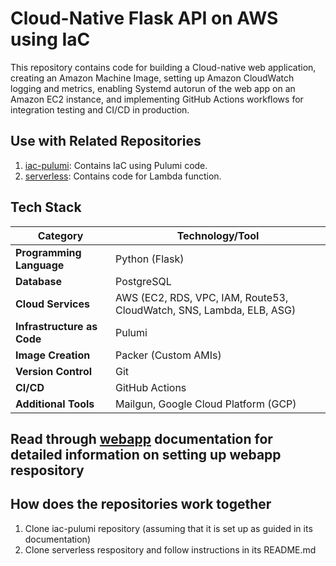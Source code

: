 # Cloud-Native Flask API on AWS using IaC

This repository contains code for building a Cloud-native web application, creating an Amazon Machine Image, setting up Amazon CloudWatch logging and metrics, enabling Systemd autorun of the web app on an Amazon EC2 instance, and implementing GitHub Actions workflows for integration testing and CI/CD in production.

## Use with Related Repositories

1. [iac-pulumi](https://github.com/CSYE-6225-Shivani/iac-pulumi): Contains IaC using Pulumi code.
2. [serverless](https://github.com/CSYE-6225-Shivani/serverless): Contains code for Lambda function.

## Tech Stack

| **Category**                 | **Technology/Tool**                                     |
|------------------------------|---------------------------------------------------------|
| **Programming Language**     | Python (Flask)                                           |
| **Database**                 | PostgreSQL                                              |
| **Cloud Services**           | AWS (EC2, RDS, VPC, IAM, Route53, CloudWatch, SNS, Lambda, ELB, ASG) |
| **Infrastructure as Code**   | Pulumi                                                  |
| **Image Creation**           | Packer (Custom AMIs)                                     |
| **Version Control**          | Git                                                     |
| **CI/CD**                    | GitHub Actions                                          |
| **Additional Tools**         | Mailgun, Google Cloud Platform (GCP)                     |

## Read through [webapp](docs/webapp.md) documentation for detailed information on setting up webapp respository


## How does the repositories work together
1. Clone iac-pulumi repository (assuming that it is set up as guided in its documentation)
2. Clone serverless respository and follow instructions in its README.md